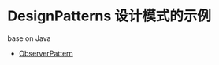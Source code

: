 # DesignPatterns  设计模式的示例

base on Java


* [ObserverPattern](https://github.com/103style/DesignPatterns/tree/master/app/src/main/java/com/lxk/softwaredesignpatterndemos/ObserverPattern)
